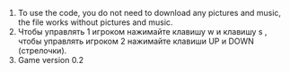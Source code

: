 1) To use the code, you do not need to download any pictures and music, the file works without pictures and music.
2) Чтобы управлять 1 игроком нажимайте клавишу w и клавишу s , чтобы управлять игроком 2 нажимайте клавиши UP и DOWN (стрелочки).
3) Game version 0.2
